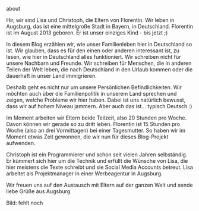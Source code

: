 about

Hir, wir sind Lisa und Christoph, die Eltern von Florentin. Wir leben in Augsburg, das ist eine mittelgroße Stadt in Bayern, 
in Deutschland. Florentin ist im August 2013 geboren. Er ist unser einziges Kind - bis jetzt ;)

In diesem Blog erzählen wir, wie unser Familienleben hier in Deutschland so ist. Wir glauben, dass es für den einen oder anderen
interessant ist, zu lesen, wie hier in Deutschland alles funktioniert. Wir schreiben nicht für unsere Nachbarn und Freunde. Wir
schreiben für Menschen, die in anderen Teilen der Welt leben, die nach Deutschland in den Urlaub kommen oder die dauerhaft
in unser Land immigrieren.

Deshalb geht es nicht nur um unsere Persönlichen Befindlichkeiten. Wir möchten auch über die Familienpolitik in unserem 
Land sprechen und zeigen, welche Probleme wir hier haben. Dabei ist uns natürlich bewusst, dass wir auf hohem Niveau jammern.
Aber auch das ist... typisch Deutsch :)

Im Moment arbeiten wir Eltern beide Teilzeit, also 20 Stunden pro Woche. Davon können wir gerade so zu dritt leben. Florentin ist
15 Stunden pro Woche (also an drei Vormittagen) bei einer Tagesmutter. So haben wir im Moment etwas Zeit gewonnen, die wir nun
für dieses Blog-Projekt aufwenden.

Christoph ist ein Programmierer und schon seit vielen Jahren selbständig. Er kümmert sich hier um die Technik und erfüllt die 
Wünsche von Lisa, die hier meistens die Texte schreibt und sie Social Media Accounts betreut. Lisa arbeitet als Projektmanager
in einer Werbeagentur in Augsburg.

Wir freuen uns auf den Austausch mit Eltern auf der ganzen Welt und sende liebe Grüße aus Augsburg

Bild: fehlt noch
